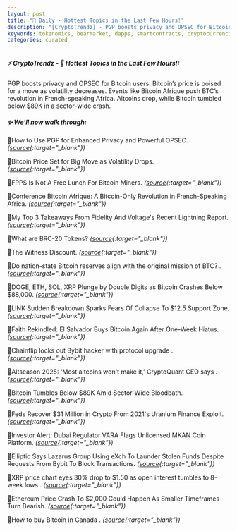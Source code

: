 ```yaml
---
layout: post
title: "🌇 Daily - Hottest Topics in the Last Few Hours!"
description: "[CryptoTrendz] - PGP boosts privacy and OPSEC for Bitcoin users. Bitcoin’s price is poised for a move as volatility decreases. Events like Bitcoin Afrique push BTC’s revolution in French-speaking Africa. Altcoins drop, while Bitcoin tumbled below $89K in a sector-wide crash."
keywords: tokenomics, bearmarket, dapps, smartcontracts, cryptocurrencies, onchain, Polygon
categories: curated
---
```


##### ⚡ CryptoTrendz - 📌 *Hottest Topics in the Last Few Hours!:*

PGP boosts privacy and OPSEC for Bitcoin users. Bitcoin’s price is poised for a move as volatility decreases. Events like Bitcoin Afrique push BTC’s revolution in French-speaking Africa. Altcoins drop, while Bitcoin tumbled below $89K in a sector-wide crash.

##### ✨ *We’ll now walk through:*


🔹How to Use PGP for Enhanced Privacy and Powerful OPSEC. *([source](https://s.avyag.com/83lu){:target="_blank"})*

🔹Bitcoin Price Set for Big Move as Volatility Drops. *([source](https://s.avyag.com/g3o7){:target="_blank"})*

🔹FPPS Is Not A Free Lunch For Bitcoin Miners. *([source](https://s.avyag.com/4mi8){:target="_blank"})*

🔹Conference Bitcoin Afrique: A Bitcoin-Only Revolution in French-Speaking Africa. *([source](https://s.avyag.com/ma35){:target="_blank"})*

🔹My Top 3 Takeaways From Fidelity And Voltage's Recent Lightning Report. *([source](https://s.avyag.com/lid8){:target="_blank"})*

🔹What are BRC-20 Tokens? *([source](https://s.avyag.com/vb4a){:target="_blank"})*

🔹The Witness Discount. *([source](https://s.avyag.com/o3m1){:target="_blank"})*

🔹Do nation-state Bitcoin reserves align with the original mission of BTC? . *([source](https://s.avyag.com/jnjt){:target="_blank"})*

🔹DOGE, ETH, SOL, XRP Plunge by Double Digits as Bitcoin Crashes Below $88,000. *([source](https://s.avyag.com/k8zl){:target="_blank"})*

🔹LINK Sudden Breakdown Sparks Fears Of  Collapse To $12.5 Support Zone. *([source](https://s.avyag.com/7ss8){:target="_blank"})*

🔹Faith Rekindled: El Salvador Buys Bitcoin Again After One-Week Hiatus. *([source](https://s.avyag.com/33ky){:target="_blank"})*

🔹Chainflip locks out Bybit hacker with protocol upgrade . *([source](https://s.avyag.com/06x6){:target="_blank"})*

🔹Altseason 2025: 'Most altcoins won't make it,' CryptoQuant CEO says . *([source](https://s.avyag.com/e67f){:target="_blank"})*

🔹Bitcoin Tumbles Below $89K Amid Sector-Wide Bloodbath. *([source](https://s.avyag.com/7irn){:target="_blank"})*

🔹Feds Recover $31 Million in Crypto From 2021's Uranium Finance Exploit. *([source](https://s.avyag.com/xbg7){:target="_blank"})*

🔹Investor Alert: Dubai Regulator VARA Flags Unlicensed MKAN Coin Platform. *([source](https://s.avyag.com/6qfu){:target="_blank"})*

🔹Elliptic Says Lazarus Group Using eXch To Launder Stolen Funds Despite Requests From Bybit To Block Transactions. *([source](https://s.avyag.com/t2ks){:target="_blank"})*

🔹XRP price chart eyes 30% drop to $1.50 as open interest tumbles to 8-week lows . *([source](https://s.avyag.com/hmyg){:target="_blank"})*

🔹Ethereum Price Crash To $2,000 Could Happen As Smaller Timeframes Turn Bearish. *([source](https://s.avyag.com/exfb){:target="_blank"})*

🔹How to buy Bitcoin in Canada . *([source](https://s.avyag.com/qjr0){:target="_blank"})*
